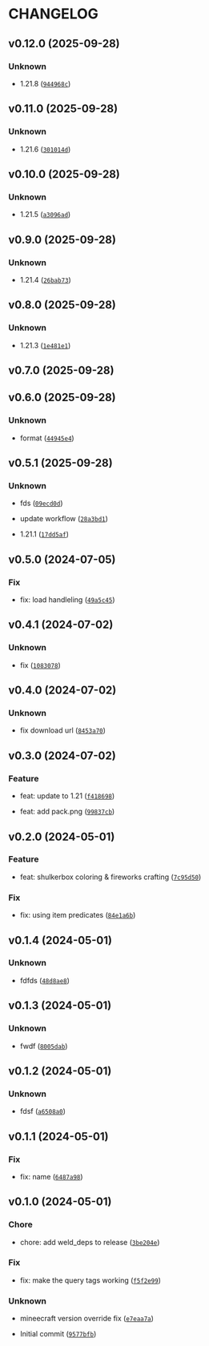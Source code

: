 # CHANGELOG



## v0.12.0 (2025-09-28)

### Unknown

* 1.21.8 ([`944968c`](https://github.com/edayot/vanilla-recipes/commit/944968c965cd173407287dcd99a020de946f1edd))


## v0.11.0 (2025-09-28)

### Unknown

* 1.21.6 ([`301014d`](https://github.com/edayot/vanilla-recipes/commit/301014d6938bc2f330ab2ac6bb7742c99bdae9c1))


## v0.10.0 (2025-09-28)

### Unknown

* 1.21.5 ([`a3096ad`](https://github.com/edayot/vanilla-recipes/commit/a3096ad8cae7d80908975dd4e354c7f96fbd87b8))


## v0.9.0 (2025-09-28)

### Unknown

* 1.21.4 ([`26bab73`](https://github.com/edayot/vanilla-recipes/commit/26bab73081db0025f9b6cd6297d8970a76c1fe42))


## v0.8.0 (2025-09-28)

### Unknown

* 1.21.3 ([`1e481e1`](https://github.com/edayot/vanilla-recipes/commit/1e481e15cfe5d288965d70c12b63dc051b8d68fd))


## v0.7.0 (2025-09-28)


## v0.6.0 (2025-09-28)

### Unknown

* format ([`44945e4`](https://github.com/edayot/vanilla-recipes/commit/44945e4c0ada135afec6613ef2a14c6fbd79febf))


## v0.5.1 (2025-09-28)

### Unknown

* fds ([`09ecd0d`](https://github.com/edayot/vanilla-recipes/commit/09ecd0d47ff12deee8ef06cdd7c254f0dce7e7e7))

* update workflow ([`28a3bd1`](https://github.com/edayot/vanilla-recipes/commit/28a3bd1cd4b8c54b4c9127ea0d5f7959fcec554c))

* 1.21.1 ([`17dd5af`](https://github.com/edayot/vanilla-recipes/commit/17dd5af0d870d798dc4ffe1214ccc309c5e41dc4))


## v0.5.0 (2024-07-05)

### Fix

* fix: load handleling ([`49a5c45`](https://github.com/edayot/vanilla-recipes/commit/49a5c452a019a1c035082a3b21fc7a9a06d99f1e))


## v0.4.1 (2024-07-02)

### Unknown

* fix ([`1083078`](https://github.com/edayot/vanilla-recipes/commit/1083078b91f7eee1cfaedf2d0df57709a6891125))


## v0.4.0 (2024-07-02)

### Unknown

* fix download url ([`8453a70`](https://github.com/edayot/vanilla-recipes/commit/8453a70ea6bf60e06c0087bfb9d99b4227ddadb9))


## v0.3.0 (2024-07-02)

### Feature

* feat: update to 1.21 ([`f418698`](https://github.com/edayot/vanilla-recipes/commit/f418698904fa8e12c77cef6e27b325d3e6e601a7))

* feat: add pack.png ([`99837cb`](https://github.com/edayot/vanilla-recipes/commit/99837cb73d3f6ee4459f126e2c1e25b94ea4ef7b))


## v0.2.0 (2024-05-01)

### Feature

* feat: shulkerbox coloring &amp; fireworks crafting ([`7c95d50`](https://github.com/edayot/vanilla-recipes/commit/7c95d50daebdadfd339c885852d8f974409aa0bd))

### Fix

* fix: using item predicates ([`84e1a6b`](https://github.com/edayot/vanilla-recipes/commit/84e1a6bd7220d1a4c3db814c9adecb4b4bed3243))


## v0.1.4 (2024-05-01)

### Unknown

* fdfds ([`48d8ae8`](https://github.com/edayot/vanilla-recipes/commit/48d8ae812f7e54e9a70b2dff4a973c26d0f2ff44))


## v0.1.3 (2024-05-01)

### Unknown

* fwdf ([`8005dab`](https://github.com/edayot/vanilla-recipes/commit/8005dab44001b4efa86bd26bb3039419fc06fac9))


## v0.1.2 (2024-05-01)

### Unknown

* fdsf ([`a6508a0`](https://github.com/edayot/vanilla-recipes/commit/a6508a0029a8920e588e10dcd319a1e8966fb23f))


## v0.1.1 (2024-05-01)

### Fix

* fix: name ([`6487a98`](https://github.com/edayot/vanilla-recipes/commit/6487a98809e82f5656d9cbf5374f7157deb3962e))


## v0.1.0 (2024-05-01)

### Chore

* chore: add weld_deps to release ([`3be204e`](https://github.com/edayot/vanilla-recipes/commit/3be204e69f53d9a2bdc17721d013fccabffd072c))

### Fix

* fix: make the query tags working ([`f5f2e99`](https://github.com/edayot/vanilla-recipes/commit/f5f2e9924e60a17450b2fa2f77a8cddacee47868))

### Unknown

* mineecraft version override fix ([`e7eaa7a`](https://github.com/edayot/vanilla-recipes/commit/e7eaa7a504c452e75afb30dc87d1da85e89fa7bc))

* Initial commit ([`9577bfb`](https://github.com/edayot/vanilla-recipes/commit/9577bfb03d9754e67a4fe4cdc8edb13cd658048c))
